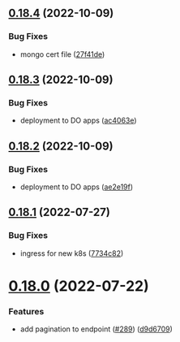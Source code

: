 ## [0.18.4](https://github.com/EddieHubCommunity/api/compare/v0.18.3...v0.18.4) (2022-10-09)


### Bug Fixes

* mongo cert file ([27f41de](https://github.com/EddieHubCommunity/api/commit/27f41de3c8deaaf1f48bf511f5c9febe23fbb3db))



## [0.18.3](https://github.com/EddieHubCommunity/api/compare/v0.18.2...v0.18.3) (2022-10-09)


### Bug Fixes

* deployment to DO apps ([ac4063e](https://github.com/EddieHubCommunity/api/commit/ac4063e20c90f014383c227e499f69644ec801b7))



## [0.18.2](https://github.com/EddieHubCommunity/api/compare/v0.18.1...v0.18.2) (2022-10-09)


### Bug Fixes

* deployment to DO apps ([ae2e19f](https://github.com/EddieHubCommunity/api/commit/ae2e19f85aa92eeeaf109c2643775390874aac54))



## [0.18.1](https://github.com/EddieHubCommunity/api/compare/v0.18.0...v0.18.1) (2022-07-27)


### Bug Fixes

* ingress for new k8s ([7734c82](https://github.com/EddieHubCommunity/api/commit/7734c82e775539a7026df4fb1cdc90019bde031b))



# [0.18.0](https://github.com/EddieHubCommunity/api/compare/v0.17.2...v0.18.0) (2022-07-22)


### Features

* add pagination to endpoint ([#289](https://github.com/EddieHubCommunity/api/issues/289)) ([d9d6709](https://github.com/EddieHubCommunity/api/commit/d9d6709e23ec5dd3cc11274ae745a4d856c3b25c))



